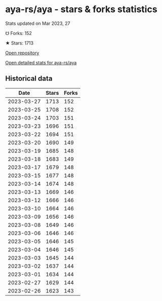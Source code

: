 # aya-rs/aya - stars & forks statistics

Stats updated on Mar 2023, 27

☋ Forks: 152

★ Stars: 1713

[Open repository](https://github.com/aya-rs/aya)

[Open detailed stats for aya-rs/aya](https://reviewgithub.com/rep/aya-rs/aya)

## Historical data
| Date | Stars | Forks |
|------|-------|-------|
| 2023-03-27 | 1713 | 152 | 
| 2023-03-25 | 1708 | 152 | 
| 2023-03-24 | 1703 | 151 | 
| 2023-03-23 | 1696 | 151 | 
| 2023-03-22 | 1694 | 151 | 
| 2023-03-20 | 1690 | 149 | 
| 2023-03-19 | 1685 | 148 | 
| 2023-03-18 | 1683 | 149 | 
| 2023-03-17 | 1679 | 148 | 
| 2023-03-15 | 1677 | 148 | 
| 2023-03-14 | 1674 | 148 | 
| 2023-03-13 | 1669 | 146 | 
| 2023-03-12 | 1666 | 146 | 
| 2023-03-10 | 1664 | 146 | 
| 2023-03-09 | 1656 | 146 | 
| 2023-03-08 | 1649 | 146 | 
| 2023-03-06 | 1646 | 146 | 
| 2023-03-05 | 1646 | 145 | 
| 2023-03-04 | 1646 | 145 | 
| 2023-03-03 | 1645 | 144 | 
| 2023-03-02 | 1637 | 144 | 
| 2023-03-01 | 1634 | 144 | 
| 2023-02-27 | 1629 | 144 | 
| 2023-02-26 | 1623 | 143 | 

